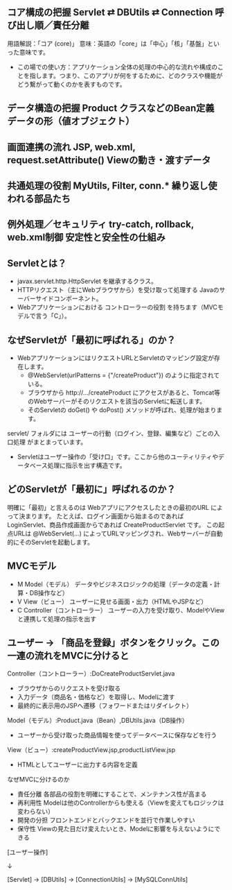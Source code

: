 ## コア構成の把握	Servlet ⇄ DBUtils ⇄ Connection	呼び出し順／責任分離
用語解説：「コア (core)」 
意味：英語の「core」は「中心」「核」「基盤」といった意味です。
- この場での使い方：アプリケーション全体の処理の中心的な流れや構成のことを指します。つまり、このアプリが何をするために、どのクラスや機能がどう繋がって動くのかを表すものです。

## データ構造の把握	Product クラスなどのBean定義	データの形（値オブジェクト）
## 画面連携の流れ	JSP, web.xml, request.setAttribute()	Viewの動き・渡すデータ
## 共通処理の役割	MyUtils, Filter, conn.*	繰り返し使われる部品たち
## 例外処理／セキュリティ	try-catch, rollback, web.xml制御	安定性と安全性の仕組み

## Servletとは？
- javax.servlet.http.HttpServlet を継承するクラス。
- HTTPリクエスト（主にWebブラウザから）を受け取って処理する Javaのサーバーサイドコンポーネント。
- Webアプリケーションにおける コントローラーの役割 を持ちます（MVCモデルで言う「C」）。

## なぜServletが「最初に呼ばれる」のか？
- WebアプリケーションにはリクエストURLとServletのマッピング設定が存在します。
  - @WebServlet(urlPatterns = {"/createProduct"}) のように指定されている。
  - ブラウザから http://.../createProduct にアクセスがあると、Tomcat等のWebサーバーがそのリクエストを該当のServletに転送します。
  - そのServletの doGet() や doPost() メソッドが呼ばれ、処理が始まります。

servlet/ フォルダには ユーザーの行動（ログイン、登録、編集など）ごとの入口処理 がまとまっています。
- Servletはユーザー操作の「受け口」です。ここから他のユーティリティやデータベース処理に指示を出す構造です。

## どのServletが「最初に」呼ばれるのか？
明確に「最初」と言えるのは Webアプリにアクセスしたときの最初のURL によって決まります。
たとえば、ログイン画面から始まるのであれば LoginServlet、商品作成画面からであれば CreateProductServlet です。
この起点URLは @WebServlet(...) によってURLマッピングされ、Webサーバーが自動的にそのServletを起動します。

## MVCモデル
- M	Model（モデル）	データやビジネスロジックの処理（データの定義・計算・DB操作など）
- V	View（ビュー）	ユーザーに見せる画面・出力（HTMLやJSPなど）
- C	Controller（コントローラー）	ユーザーの入力を受け取り、ModelやViewと連携して処理の指示を出す

## ユーザー → 「商品を登録」ボタンをクリック。この一連の流れをMVCに分けると
Controller（コントローラー）:DoCreateProductServlet.java
- ブラウザからのリクエストを受け取る
- 入力データ（商品名・価格など）を取得し、Modelに渡す
- 最終的に表示用のJSPへ遷移（フォワードまたはリダイレクト）

Model（モデル）:Product.java（Bean）,DBUtils.java（DB操作）
- ユーザーから受け取った商品情報を使ってデータベースに保存などを行う

View（ビュー）:createProductView.jsp,productListView.jsp
- HTMLとしてユーザーに出力する内容を定義

なぜMVCに分けるのか
- 責任分離	各部品の役割を明確にすることで、メンテナンス性が高まる
- 再利用性	Modelは他のControllerからも使える（Viewを変えてもロジックは変わらない）
- 開発の分担	フロントエンドとバックエンドを並行で作業しやすい
- 保守性	Viewの見た目だけ変えたいとき、Modelに影響を与えないようにできる


[ユーザー操作]

   ↓

[Servlet] → [DBUtils] → [ConnectionUtils] → [MySQLConnUtils]
